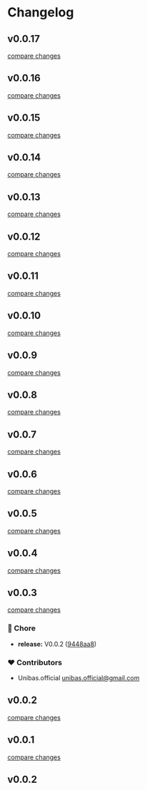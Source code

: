 # Changelog


## v0.0.17

[compare changes](https://github.com/sajadhzj/nuxt-glorious/compare/v0.0.16...v0.0.17)

## v0.0.16

[compare changes](https://github.com/sajadhzj/nuxt-glorious/compare/v0.0.15...v0.0.16)

## v0.0.15

[compare changes](https://github.com/sajadhzj/nuxt-glorious/compare/v0.0.14...v0.0.15)

## v0.0.14

[compare changes](https://github.com/sajadhzj/nuxt-glorious/compare/v0.0.13...v0.0.14)

## v0.0.13

[compare changes](https://github.com/sajadhzj/nuxt-glorious/compare/v0.0.12...v0.0.13)

## v0.0.12

[compare changes](https://github.com/sajadhzj/nuxt-glorious/compare/v0.0.11...v0.0.12)

## v0.0.11

[compare changes](https://github.com/sajadhzj/nuxt-glorious/compare/v0.0.10...v0.0.11)

## v0.0.10

[compare changes](https://github.com/sajadhzj/nuxt-glorious/compare/v0.0.9...v0.0.10)

## v0.0.9

[compare changes](https://github.com/sajadhzj/nuxt-glorious/compare/v0.0.8...v0.0.9)

## v0.0.8

[compare changes](https://github.com/sajadhzj/nuxt-glorious/compare/v0.0.7...v0.0.8)

## v0.0.7

[compare changes](https://github.com/sajadhzj/nuxt-glorious/compare/v0.0.6...v0.0.7)

## v0.0.6

[compare changes](https://github.com/sajadhzj/nuxt-glorious/compare/v0.0.5...v0.0.6)

## v0.0.5

[compare changes](https://github.com/sajadhzj/nuxt-glorious/compare/v0.0.4...v0.0.5)

## v0.0.4

[compare changes](https://github.com/sajadhzj/nuxt-glorious/compare/v0.0.3...v0.0.4)

## v0.0.3

[compare changes](https://github.com/sajadhzj/nuxt-glorious/compare/v0.0.1...v0.0.3)

### 🏡 Chore

- **release:** V0.0.2 ([9448aa8](https://github.com/sajadhzj/nuxt-glorious/commit/9448aa8))

### ❤️ Contributors

- Unibas.official <unibas.official@gmail.com>

## v0.0.2

[compare changes](https://github.com/sajadhzj/glorious/compare/v0.0.1...v0.0.2)

## v0.0.1

[compare changes](https://github.com/sajadhzj/glorious/compare/v0.0.2...v0.0.1)

## v0.0.2

